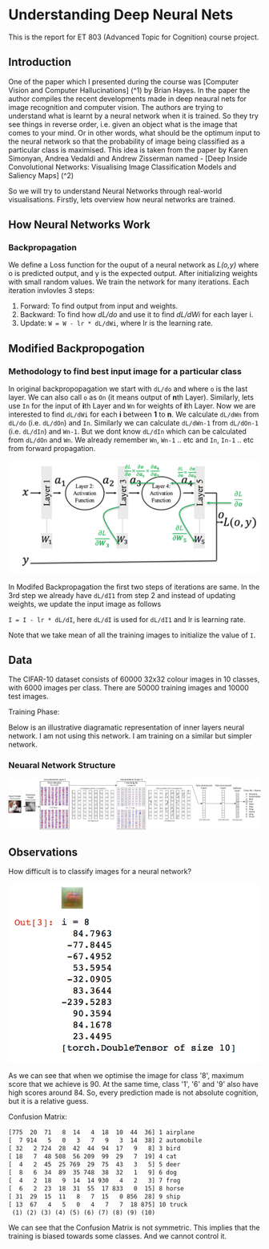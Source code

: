 # Understanding Deep Neural Nets

This is the report for ET 803 (Advanced Topic for Cognition) course project.

## Introduction
One of the paper which I presented during the course was [Computer Vision and Computer Hallucinations] (^1) by Brian Hayes. In the paper the author compiles the recent developments made in deep neaural nets for image recognition and computer vision. The authors are trying to understand what is learnt by a neural network when it is trained. So they try see things in reverse order, i.e. given an object what is the image that comes to your mind. Or in other words, what should be the optimum input to the neural network so that the probability of image being classified as a particular class is maximised. This idea is taken from the paper by Karen Simonyan, Andrea Vedaldi and Andrew Zisserman named - [Deep Inside Convolutional Networks: Visualising Image Classification Models and Saliency Maps] (^2)

So we will try to understand Neural Networks through real-world visualisations. Firstly, lets overview how neural networks are trained.

## How Neural Networks Work
### Backpropagation

We define a Loss function for the ouput of a neural network as *L(o,y)* where o is predicted output, and y is the expected output.
After initializing weights with small random values. We train the network for many iterations. Each iteration invlovles 3 steps:

1. Forward: To find output from input and weights.
2. Backward: To find how *dL/do* and use it to find *dL/dWi* for each layer i.
3. Update: `W = W - lr * dL/dWi`, where lr is the learning rate.

## Modified Backpropogation
### Methodology to find best input image for a particular class

In original backpropopagation we start with `dL/do` and where `o` is the last layer. We can also call `o` as `On` (it means output of **n**th Layer). Similarly, lets use `In` for the input of **i**th Layer and `Wn` for weights of **i**th Layer. Now we are interested to find `dL/dWi` for each **i** between **1** to **n**. We calculate `dL/dWn` from `dL/do` (i.e. `dL/dOn`) and `In`. Similarly we can calculate `dL/dWn-1` from `dL/dOn-1` (i.e. `dL/dIn`) and `Wn-1`. But we dont know `dL/dIn` which can be calculated from `dL/dOn` and `Wn`. We already remember `Wn`, `Wn-1` .. etc and `In`, `In-1` .. etc from forward propagation.

![Alt](images/1.png "Title")

In Modifed Backpropagation the first two steps of iterations are same. In the 3rd step we already have `dL/dI1` from step 2 and instead of updating weights, we update the input image as follows

`I = I - lr * dL/dI`, here `dL/dI` is used for `dL/dI1` and lr is learning rate.

Note that we take mean of all the training images to initialize the value of `I`.

## Data

The CIFAR-10 dataset consists of 60000 32x32 colour images in 10 classes, with 6000 images per class. There are 50000 training images and 10000 test images.

Training Phase:

Below is an illustrative diagramatic representation of inner layers neural network. I am not using this network. I am training on a similar but simpler network.

### Neuaral Network Structure 

![Alt](images/2.png "Title")

## Observations

How difficult is to classify images for a neural network?

![Alt](images/3.png "Title")

As we can see that when we optimise the image for class '8', maximum score that we achieve is 90. At the same time, class '1', '6' and '9' also have high scores around 84. So, every prediction made is not absolute cognition, but it is a relative guess.

Confusion Matrix:

	[775  20  71   8  14   4  18  10  44  36] 1 airplane
	[  7 914   5   0   3   7   9   3  14  38] 2 automobile
	[ 32   2 724  28  42  44  94  17   9   8] 3 bird
	[ 18   7  48 508  56 209  99  29   7  19] 4 cat
	[  4   2  45  25 769  29  75  43   3   5] 5 deer
	[  8   6  34  89  35 748  38  32   1   9] 6 dog
	[  4   2  18   9  14  14 930   4   2   3] 7 frog
	[  6   2  23  18  31  55  17 833   0  15] 8 horse
	[ 31  29  15  11   8   7  15   0 856  28] 9 ship
	[ 13  67   4   5   0   4   7   7  18 875] 10 truck
	 (1) (2) (3) (4) (5) (6) (7) (8) (9) (10)
	 
We can see that the Confusion Matrix is not symmetric. This implies that the training is biased towards some classes. And we cannot control it.
